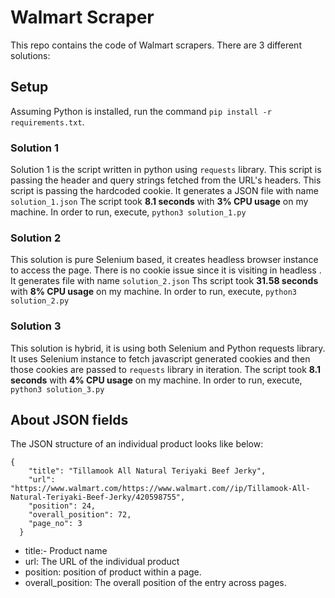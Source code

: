# Walmart Scraper

This repo contains the code of Walmart scrapers. There are 3 different solutions:

## Setup

Assuming Python is installed, run the command `pip install -r requirements.txt`.

### Solution 1

Solution 1 is the script written in python using `requests` library. This script is passing the header and query strings
fetched from the URL's headers. This script is passing the hardcoded cookie. It generates a JSON file with
name `solution_1.json`
The script took **8.1 seconds** with **3% CPU usage** on my machine. In order to run, execute, `python3 solution_1.py`

### Solution 2

This solution is pure Selenium based, it creates headless browser instance to access the page. There is no cookie issue
since it is visiting in headless . It generates file with name `solution_2.json`
Ths script took **31.58 seconds**  with **8% CPU usage** on my machine. In order to run,
execute, `python3 solution_2.py`

### Solution 3

This solution is hybrid, it is using both Selenium and Python requests library. It uses Selenium instance to fetch
javascript generated cookies and then those cookies are passed to `requests` library in iteration. The script took **8.1
seconds** with **4% CPU usage** on my machine. In order to run, execute, `python3 solution_3.py`

## About JSON fields
The JSON structure of an individual product looks like below:
```
{
    "title": "Tillamook All Natural Teriyaki Beef Jerky",
    "url": "https://www.walmart.com/https://www.walmart.com//ip/Tillamook-All-Natural-Teriyaki-Beef-Jerky/420598755",
    "position": 24,
    "overall_position": 72,
    "page_no": 3
  }
```
- title:- Product name
- url: The URL of the individual product
- position: position of product within a page.
- overall_position: The overall position of the entry across pages.